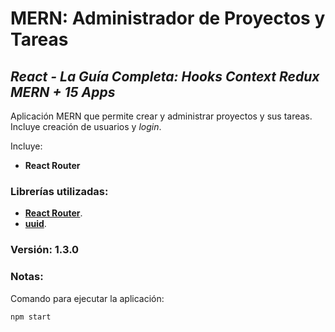 # MERN: Administrador de Proyectos y Tareas

## *React - La Guía Completa: Hooks Context Redux MERN + 15 Apps*

Aplicación MERN que permite crear y administrar proyectos y sus tareas. Incluye creación de usuarios y _login_.

Incluye:
+ **React Router**

### Librerías utilizadas:
- [**React Router**](https://reactrouter.com/).
- [**uuid**](https://www.npmjs.com/package/uuid).

### Versión: 1.3.0

### Notas:
Comando para ejecutar la aplicación:
```
npm start
```
